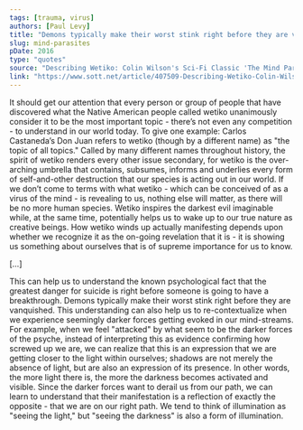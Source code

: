 ```yaml
---
tags: [trauma, virus]
authors: [Paul Levy]
title: "Demons typically make their worst stink right before they are vanquished."
slug: mind-parasites
pDate: 2016
type: "quotes"
source: "Describing Wetiko: Colin Wilson's Sci-Fi Classic 'The Mind Parasites': Fiction or Reality?"
link: "https://www.sott.net/article/407509-Describing-Wetiko-Colin-Wilsons-Sci-Fi-Classic-The-Mind-Parasites-Fiction-or-Reality"
---
```


It should get our attention that every person or group of people that have discovered what the Native American people called wetiko unanimously consider it to be the most important topic - there’s not even any competition - to understand in our world today. To give one example: Carlos Castaneda’s Don Juan refers to wetiko (though by a different name) as "the topic of all topics." Called by many different names throughout history, the spirit of wetiko renders every other issue secondary, for wetiko is the over-arching umbrella that contains, subsumes, informs and underlies every form of self-and-other destruction that our species is acting out in our world. If we don’t come to terms with what wetiko - which can be conceived of as a virus of the mind - is revealing to us, nothing else will matter, as there will be no more human species. Wetiko inspires the darkest evil imaginable while, at the same time, potentially helps us to wake up to our true nature as creative beings. How wetiko winds up actually manifesting depends upon whether we recognize it as the on-going revelation that it is - it is showing us something about ourselves that is of supreme importance for us to know.

[…]

This can help us to understand the known psychological fact that the greatest danger for suicide is right before someone is going to have a breakthrough. Demons typically make their worst stink right before they are vanquished. This understanding can also help us to re-contextualize when we experience seemingly darker forces getting evoked in our mind-streams. For example, when we feel "attacked" by what seem to be the darker forces of the psyche, instead of interpreting this as evidence confirming how screwed up we are, we can realize that this is an expression that we are getting closer to the light within ourselves; shadows are not merely the absence of light, but are also an expression of its presence. In other words, the more light there is, the more the darkness becomes activated and visible. Since the darker forces want to derail us from our path, we can learn to understand that their manifestation is a reflection of exactly the opposite - that we are on our right path. We tend to think of illumination as "seeing the light," but "seeing the darkness" is also a form of illumination.